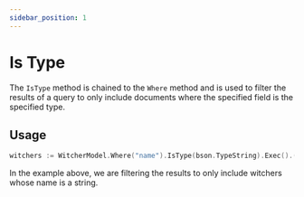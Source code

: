 ```yaml
---
sidebar_position: 1
---
```


# Is Type

The `IsType` method is chained to the `Where` method and is used to filter the results of a query to only include documents where the specified field is the specified type.

## Usage

```go
witchers := WitcherModel.Where("name").IsType(bson.TypeString).Exec().([]Witcher)
```

In the example above, we are filtering the results to only include witchers whose name is a string.
